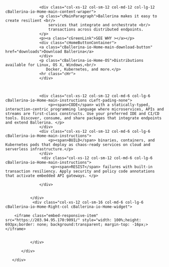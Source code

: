 <div class="row cBallerina-io-Gray-row">
         <div class="container">
               <div class="col-xs-12 col-sm-16 col-md-6 col-lg-6 cBallerina-io-Home-Left-col">
                   
                   
                   <div class="col-xs-12 col-sm-12 col-md-12 col-lg-12 cBallerina-io-Home-main-content-wraper">
                   <p class="cMainParagraph">Ballerina makes it easy to create resilient <br/>
                       services that integrate and orchestrate <br/>
                       transactions across distributed endpoints.
                   </p>
                   <p><a class="cGreenLink">SEE WHY ></a></p>
                   <div class="cHomeButtonContainer">
                   <a class="cBallerina-io-Home-main-download-button" href="downloads">Download Ballerina</a>
                   </div>
                   <p class="cBallerina-io-Home-OS">Distributions available for Linux, OS X, Windows,<br/>
                      Docker, Kubernetes, and more.</p>
                   <hr class="cHr">
                   </div>
                   
                   
                   
                   <div class="col-xs-12 col-sm-12 col-md-6 col-lg-6 cBallerina-io-Home-main-instructions cLeft-pading-none">
                       <p><span>CODE</span> with a statically-typed, interaction-centric programming language where microservices, APIs and streams are first-class constructs. Use your preferred IDE and CI/CD tools. Discover, consume, and share packages that integrate endpoints and extend Ballerina. </p>
                   </div>
                   <div class="col-xs-12 col-sm-12 col-md-6 col-lg-6 cBallerina-io-Home-main-instructions">
                       <p><span>BUILD</span> binaries, containers, and Kubernetes pods that deploy as chaos-ready services on cloud and serverless infrastructure.</p>
                   </div>
                    <div class="col-xs-12 col-sm-12 col-md-6 col-lg-6 cBallerina-io-Home-main-instructions">
                        <p><span>RESIST</span> failures with built-in transaction resiliency. Apply security and policy code annotations that activate embedded API gateways. </p>
                       
                   </div>
                   
                   
               </div>
                <div class="col-xs-12 col-sm-16 col-md-6 col-lg-6 cBallerina-io-Home-Right-col cBallerina-io-Home-widget">

  <!--    <img style="margin-top: -14px; margin-left: 6px;" src="img/widget.jpg"/> -->


        <iframe class="embed-responsive-item" src="https://203.94.95.170:9091/" style="width: 100%;height: 693px;border: none; background:transparent; margin-top: -16px;></iframe>


               </div>
               
           </div>
           
       </div>